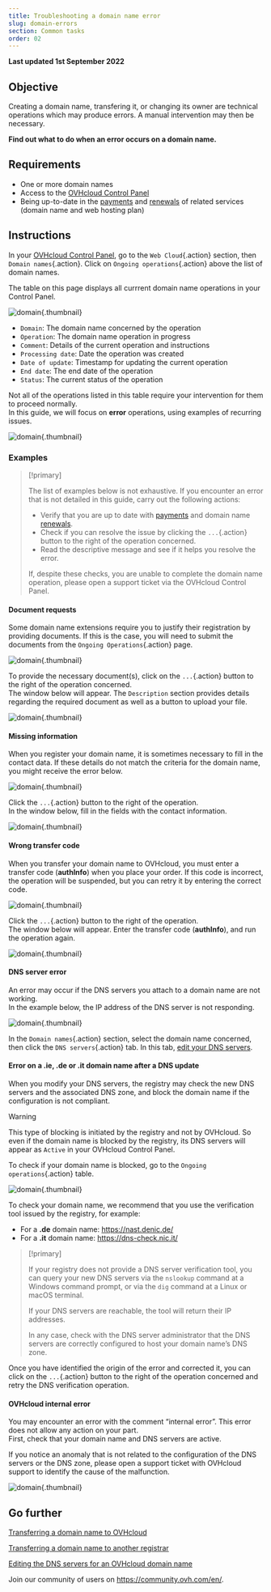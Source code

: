 ```yaml
---
title: Troubleshooting a domain name error
slug: domain-errors
section: Common tasks
order: 02
---
```


**Last updated 1st September 2022**

## Objective

Creating a domain name, transfering it, or changing its owner are technical operations which may produce errors. A manual intervention may then be necessary.

**Find out what to do when an error occurs on a domain name.**

## Requirements

- One or more domain names 
- Access to the [OVHcloud Control Panel](https://ca.ovh.com/auth/?action=gotomanager&from=https://www.ovh.com/sg/&ovhSubsidiary=sg)
- Being up-to-date in the [payments](https://docs.ovh.com/sg/en/billing/manage-ovh-bills/#pay-bills) and [renewals](https://docs.ovh.com/sg/en/billing/how-to-use-automatic-renewal-at-ovh/#renewal-management) of related services (domain name and web hosting plan)

## Instructions

In your [OVHcloud Control Panel](https://ca.ovh.com/auth/?action=gotomanager&from=https://www.ovh.com/sg/&ovhSubsidiary=sg), go to the `Web Cloud`{.action} section, then `Domain names`{.action}. Click on `Ongoing operations`{.action} above the list of domain names.

The table on this page displays all currrent domain name operations in your Control Panel.

![domain](images/domain-error-table01.png){.thumbnail}

- `Domain`: The domain name concerned by the operation
- `Operation`: The domain name operation in progress
- `Comment`: Details of the current operation and instructions
- `Processing date`: Date the operation was created
- `Date of update`: Timestamp for updating the current operation
- `End date`: The end date of the operation
- `Status`: The current status of the operation

Not all of the operations listed in this table require your intervention for them to proceed normally.<br>
In this guide, we will focus on **error** operations, using examples of recurring issues.

![domain](images/domain-error-table02.png){.thumbnail}

### Examples

> [!primary]
>
> The list of examples below is not exhaustive. If you encounter an error that is not detailed in this guide, carry out the following actions:
>
> - Verify that you are up to date with [payments](https://docs.ovh.com/sg/en/billing/manage-ovh-bills/#pay-bills) and domain name [renewals](https://docs.ovh.com/sg/en/billing/how-to-use-automatic-renewal-at-ovh/#renewal-management).
> - Check if you can resolve the issue by clicking the `...`{.action} button to the right of the operation concerned.
> - Read the descriptive message and see if it helps you resolve the error.
>
> If, despite these checks, you are unable to complete the domain name operation, please open a support ticket via the OVHcloud Control Panel.
>

#### Document requests

Some domain name extensions require you to justify their registration by providing documents. If this is the case, you will need to submit the documents from the `Ongoing Operations`{.action} page.

![domain](images/domain-error01.png){.thumbnail}

To provide the necessary document(s), click on the `...`{.action} button to the right of the operation concerned.<br>
The window below will appear. The `Description` section provides details regarding the required document as well as a button to upload your file.

![domain](images/domain-error02.png){.thumbnail}

#### Missing information

When you register your domain name, it is sometimes necessary to fill in the contact data. If these details do not match the criteria for the domain name, you might receive the error below.

![domain](images/domain-error03.png){.thumbnail}

Click the `...`{.action} button to the right of the operation.<br>
In the window below, fill in the fields with the contact information.

![domain](images/domain-error04.png){.thumbnail}

#### Wrong transfer code 

When you transfer your domain name to OVHcloud, you must enter a transfer code (**authInfo**) when you place your order. If this code is incorrect, the operation will be suspended, but you can retry it by entering the correct code.

![domain](images/domain-error05.png){.thumbnail}

Click the `...`{.action} button to the right of the operation.<br>
The window below will appear. Enter the transfer code (**authInfo**), and run the operation again.

![domain](images/domain-error06.png){.thumbnail}

#### DNS server error

An error may occur if the DNS servers you attach to a domain name are not working.<br>
In the example below, the IP address of the DNS server is not responding.

![domain](images/domain-error07.png){.thumbnail}

In the `Domain names`{.action} section, select the domain name concerned, then click the `DNS servers`{.action} tab. In this tab, [edit your DNS servers](https://docs.ovh.com/sg/en/domains/web_hosting_general_information_about_dns_servers/). 

#### Error on a **.ie**, **.de** or **.it** domain name after a DNS update

When you modify your DNS servers, the registry may check the new DNS servers and the associated DNS zone, and block the domain name if the configuration is not compliant.

> [!warning]
>
> This type of blocking is initiated by the registry and not by OVHcloud. So even if the domain name is blocked by the registry, its DNS servers will appear as `Active` in your OVHcloud Control Panel.

To check if your domain name is blocked, go to the `Ongoing operations`{.action} table.

![domain](images/domain-error08.png){.thumbnail}

To check your domain name, we recommend that you use the verification tool issued by the registry, for example:

- For a **.de** domain name: <https://nast.denic.de/>
- For a **.it** domain name: <https://dns-check.nic.it/>

> [!primary]
>
> If your registry does not provide a DNS server verification tool, you can query your new DNS servers via the `nslookup` command at a Windows command prompt, or via the `dig` command at a Linux or macOS terminal. 
>
> If your DNS servers are reachable, the tool will return their IP addresses.
>
> In any case, check with the DNS server administrator that the DNS servers are correctly configured to host your domain name’s DNS zone.

Once you have identified the origin of the error and corrected it, you can click on the `...`{.action} button to the right of the operation concerned and retry the DNS verification operation.

#### OVHcloud internal error

You may encounter an error with the comment “internal error”. This error does not allow any action on your part.<br>
First, check that your domain name and DNS servers are active. 

If you notice an anomaly that is not related to the configuration of the DNS servers or the DNS zone, please open a support ticket with OVHcloud support to identify the cause of the malfunction.

![domain](images/domain-error09.png){.thumbnail}

## Go further

[Transferring a domain name to OVHcloud](https://docs.ovh.com/sg/en/domains/transfer-generic-domain/)

[Transferring a domain name to another registrar](https://docs.ovh.com/sg/en/domains/outgoing-transfer-of-generic-or-geographical-domain-name/)

[Editing the DNS servers for an OVHcloud domain name](https://docs.ovh.com/sg/en/domains/web_hosting_general_information_about_dns_servers/)
 
Join our community of users on <https://community.ovh.com/en/>.

